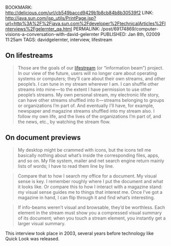 BOOKMARK: http://delicious.com/url/cb549baccd9429b1b8cb84b8b30539f2
LINK: http://java.sun.com/jsp_utils/PrintPage.jsp?url=http%3A%2F%2Fjava.sun.com%2Fdeveloper%2FtechnicalArticles%2FInterviews%2Fgelernter_qa.html
PERMALINK: /post/69174869/computer-visions-a-conversation-with-david-gelernter
PUBLISHED: Jan 8th, 02009 11:25am
TAGS: davidgelernter, interview, lifestream

## On lifestreams

> Those are the goals of our [lifestream][ls] (or “information beam”) project. In our
> view of the future, users will no longer care about operating systems or
> computers; they’ll care about their own streams, and other people’s. I can
> tune in my stream wherever I am. I can shuffle other streams into mine — to the
> extent I have permission to use other people’s streams. My own personal
> stream, my electronic life story, can have other streams shuffled into
> it — streams belonging to groups or organizations I’m part of. And eventually
> I'll have, for example, newspaper and magazine streams shuffled into my
> stream also. I follow my own life, and the lives of the organizations I’m
> part of, and the news, etc., by watching the stream flow.

 [ls]: http://cs-www.cs.yale.edu/homes/freeman/lifestreams.html "1996 webpage by David Gelernter and Eric Freeman about their Lifestreams project (updated in 2000)"

## On document previews

> My desktop might be crammed with icons, but the icons tell me basically
> nothing about what’s inside the corresponding files, apps, and so on. My
> file system, mailer and net search engine return mainly lists of words; I
> have to read them line by line.

> Compare that to how I search my office for a document. My visual sense is
> key. I remember roughly where I put the document and what it looks like.
> Or compare this to how I interact with a magazine stand: my visual sense
> guides me to things that interest me. Once I’ve got a magazine in hand, I can
> flip through it and find what’s interesting.

> If info-beams weren’t visual and browsable, they’d be worthless. Each element
> in the stream must show you a compressed visual summary of its document; when
> you touch a stream element, you instantly get a larger visual summary.

This interview took place in 2003, several years before technology like Quick Look was released.
